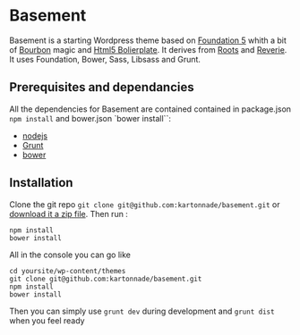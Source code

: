 Basement
========

Basement is a starting Wordpress theme based on [Foundation 5](http://foundation.zurb.com/) whith a bit of [Bourbon](http://bourbon.io/) magic and [Html5 Bolierplate](http://html5boilerplate.com/).
It derives from [Roots](http://roots.io/) and [Reverie](http://themefortress.com/reverie/).
It uses Foundation, Bower, Sass, Libsass and Grunt.

## Prerequisites and dependancies
All the dependencies for Basement are contained contained in package.json `npm install` and bower.json `bower install``:
- [nodejs](http://nodejs.org/)
- [Grunt](http://gruntjs.com/)
- [bower](http://bower.io/) 

## Installation
Clone the git repo `git clone git@github.com:kartonnade/basement.git` or [download it a zip file](https://github.com/kartonnade/basement/archive/master.zip).
Then run :
````
npm install
bower install
````

All in the console you can go like 
````
cd yoursite/wp-content/themes
git clone git@github.com:kartonnade/basement.git
npm install
bower install
````


Then you can simply use
`grunt dev` during development and `grunt dist` when you feel ready
